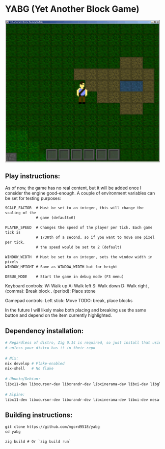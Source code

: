 # YABG (Yet Another Block Game)

<p align="center"><img src="resources/yabg.png"/></p>

## Play instructions:

As of now, the game has no real content, but it will be added once I consider
the engine good-enough. A couple of environment variables can be set for
testing purposes:
```
SCALE_FACTOR  # Must be set to an integer, this will change the scaling of the
              # game (default=6)

PLAYER_SPEED  # Changes the speed of the player per tick. Each game tick is
              # 1/30th of a second, so if you want to move one pixel per tick,
			  # the speed would be set to 2 (default)

WINDOW_WIDTH  # Must be set to an integer, sets the window width in pixels
WINDOW_HEIGHT # Same as WINDOW_WIDTH but for height

DEBUG_MODE    # Start the game in debug mode (F3 menu)
```

Keyboard controls:
 W:          Walk up
 A:          Walk left
 S:          Walk down
 D:          Walk right
 , (comma):  Break block
 . (period): Place stone

Gamepad controls:
 Left stick:  Move
 TODO: break, place blocks

In the future I will likely make both placing and breaking use the same button
and depend on the item currently highlighted.

## Dependency installation:
```sh
# Regardless of distro, Zig 0.14 is required, so just install that using zigup
# unless your distro has it in their repo

# Nix:
nix develop # Flake-enabled
nix-shell   # No flake

# Ubuntu/Debian:
libx11-dev libxcursor-dev libxrandr-dev libxinerama-dev libxi-dev libgl-dev

# Alpine:
libx11-dev libxcursor-dev libxrandr-dev libxinerama-dev libxi-dev mesa-gl mesa-dev libc-dev pipewire
```

## Building instructions:
```
git clone https://github.com/mgord9518/yabg
cd yabg

zig build # Or `zig build run`
```
